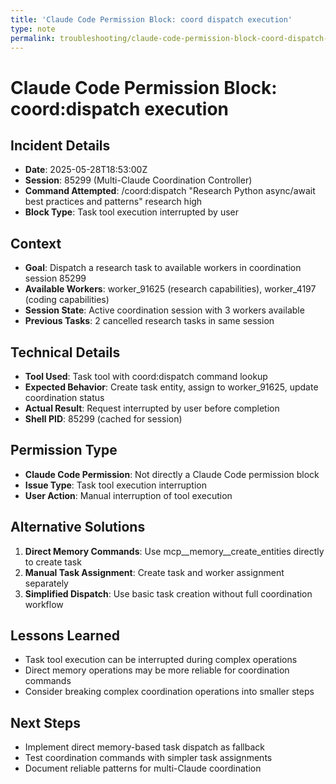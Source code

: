 ```yaml
---
title: 'Claude Code Permission Block: coord dispatch execution'
type: note
permalink: troubleshooting/claude-code-permission-block-coord-dispatch-execution
---
```


# Claude Code Permission Block: coord:dispatch execution

## Incident Details
- **Date**: 2025-05-28T18:53:00Z
- **Session**: 85299 (Multi-Claude Coordination Controller)
- **Command Attempted**: /coord:dispatch "Research Python async/await best practices and patterns" research high
- **Block Type**: Task tool execution interrupted by user

## Context
- **Goal**: Dispatch a research task to available workers in coordination session 85299
- **Available Workers**: worker_91625 (research capabilities), worker_4197 (coding capabilities)  
- **Session State**: Active coordination session with 3 workers available
- **Previous Tasks**: 2 cancelled research tasks in same session

## Technical Details
- **Tool Used**: Task tool with coord:dispatch command lookup
- **Expected Behavior**: Create task entity, assign to worker_91625, update coordination status
- **Actual Result**: Request interrupted by user before completion
- **Shell PID**: 85299 (cached for session)

## Permission Type
- **Claude Code Permission**: Not directly a Claude Code permission block
- **Issue Type**: Task tool execution interruption
- **User Action**: Manual interruption of tool execution

## Alternative Solutions
1. **Direct Memory Commands**: Use mcp__memory__create_entities directly to create task
2. **Manual Task Assignment**: Create task and worker assignment separately
3. **Simplified Dispatch**: Use basic task creation without full coordination workflow

## Lessons Learned
- Task tool execution can be interrupted during complex operations
- Direct memory operations may be more reliable for coordination commands
- Consider breaking complex coordination operations into smaller steps

## Next Steps
- Implement direct memory-based task dispatch as fallback
- Test coordination commands with simpler task assignments
- Document reliable patterns for multi-Claude coordination